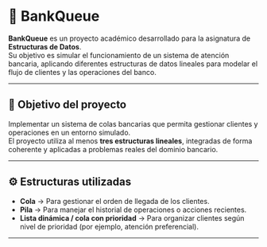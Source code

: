 # 🏦 BankQueue

**BankQueue** es un proyecto académico desarrollado para la asignatura de **Estructuras de Datos**.  
Su objetivo es simular el funcionamiento de un sistema de atención bancaria, aplicando diferentes estructuras de datos lineales para modelar el flujo de clientes y las operaciones del banco.

---

## 🧠 Objetivo del proyecto

Implementar un sistema de colas bancarias que permita gestionar clientes y operaciones en un entorno simulado.  
El proyecto utiliza al menos **tres estructuras lineales**, integradas de forma coherente y aplicadas a problemas reales del dominio bancario.

---

## ⚙️ Estructuras utilizadas

- **Cola** → Para gestionar el orden de llegada de los clientes.  
- **Pila** → Para manejar el historial de operaciones o acciones recientes.  
- **Lista dinámica / cola con prioridad** → Para organizar clientes según nivel de prioridad (por ejemplo, atención preferencial).

---

